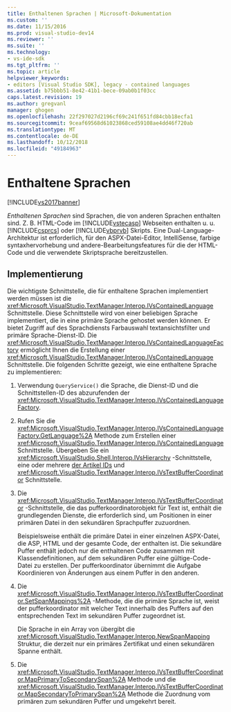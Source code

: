 ```yaml
---
title: Enthaltenen Sprachen | Microsoft-Dokumentation
ms.custom: ''
ms.date: 11/15/2016
ms.prod: visual-studio-dev14
ms.reviewer: ''
ms.suite: ''
ms.technology:
- vs-ide-sdk
ms.tgt_pltfrm: ''
ms.topic: article
helpviewer_keywords:
- editors [Visual Studio SDK], legacy - contained languages
ms.assetid: b75bbb51-8e42-41b1-bece-09ab0b1f03cc
caps.latest.revision: 19
ms.author: gregvanl
manager: ghogen
ms.openlocfilehash: 22f297027d2196cf69c241f651fd84cbb18ecfa1
ms.sourcegitcommit: 9ceaf69568d61023868ced59108ae4dd46f720ab
ms.translationtype: MT
ms.contentlocale: de-DE
ms.lasthandoff: 10/12/2018
ms.locfileid: "49184963"
---
```

# <a name="contained-languages"></a>Enthaltene Sprachen
[!INCLUDE[vs2017banner](../includes/vs2017banner.md)] 

  
*Enthaltenen Sprachen* sind Sprachen, die von anderen Sprachen enthalten sind. Z. B. HTML-Code im [!INCLUDE[vstecasp](../includes/vstecasp-md.md)] Webseiten enthalten u. u. [!INCLUDE[csprcs](../includes/csprcs-md.md)] oder [!INCLUDE[vbprvb](../includes/vbprvb-md.md)] Skripts. Eine Dual-Language-Architektur ist erforderlich, für den ASPX-Datei-Editor, IntelliSense, farbige syntaxhervorhebung und andere-Bearbeitungsfeatures für die der HTML-Code und die verwendete Skriptsprache bereitzustellen.  
  
## <a name="implementation"></a>Implementierung  
 Die wichtigste Schnittstelle, die für enthaltene Sprachen implementiert werden müssen ist die <xref:Microsoft.VisualStudio.TextManager.Interop.IVsContainedLanguage> Schnittstelle. Diese Schnittstelle wird von einer beliebigen Sprache implementiert, die in eine primäre Sprache gehostet werden können. Er bietet Zugriff auf des Sprachdiensts Farbauswahl textansichtsfilter und primäre Sprache-Dienst-ID. Die <xref:Microsoft.VisualStudio.TextManager.Interop.IVsContainedLanguageFactory> ermöglicht Ihnen die Erstellung einer <xref:Microsoft.VisualStudio.TextManager.Interop.IVsContainedLanguage> Schnittstelle. Die folgenden Schritte gezeigt, wie eine enthaltene Sprache zu implementieren:  
  
1.  Verwendung `QueryService()` die Sprache, die Dienst-ID und die Schnittstellen-ID des abzurufenden der <xref:Microsoft.VisualStudio.TextManager.Interop.IVsContainedLanguageFactory>.  
  
2.  Rufen Sie die <xref:Microsoft.VisualStudio.TextManager.Interop.IVsContainedLanguageFactory.GetLanguage%2A> Methode zum Erstellen einer <xref:Microsoft.VisualStudio.TextManager.Interop.IVsContainedLanguage> Schnittstelle. Übergeben Sie ein <xref:Microsoft.VisualStudio.Shell.Interop.IVsHierarchy> -Schnittstelle, eine oder mehrere [der Artikel IDs](<xref:Microsoft.VisualStudio.VSConstants.VSITEMID>) und <xref:Microsoft.VisualStudio.TextManager.Interop.IVsTextBufferCoordinator> Schnittstelle.  
  
3.  Die <xref:Microsoft.VisualStudio.TextManager.Interop.IVsTextBufferCoordinator> -Schnittstelle, die das pufferkoordinatorobjekt für Text ist, enthält die grundlegenden Dienste, die erforderlich sind, um Positionen in einer primären Datei in den sekundären Sprachpuffer zuzuordnen.  
  
     Beispielsweise enthält die primäre Datei in einer einzelnen ASPX-Datei, die ASP, HTML und der gesamte Code, der enthalten ist. Die sekundäre Puffer enthält jedoch nur die enthaltenen Code zusammen mit Klassendefinitionen, auf dem sekundären Puffer eine gültige-Code-Datei zu erstellen. Der pufferkoordinator übernimmt die Aufgabe Koordinieren von Änderungen aus einem Puffer in den anderen.  
  
4.  Die <xref:Microsoft.VisualStudio.TextManager.Interop.IVsTextBufferCoordinator.SetSpanMappings%2A> -Methode, die die primäre Sprache ist, weist der pufferkoordinator mit welcher Text innerhalb des Puffers auf den entsprechenden Text im sekundären Puffer zugeordnet ist.  
  
     Die Sprache in ein Array von übergibt die <xref:Microsoft.VisualStudio.TextManager.Interop.NewSpanMapping> Struktur, die derzeit nur ein primäres Zertifikat und einen sekundären Spanne enthält.  
  
5.  Die <xref:Microsoft.VisualStudio.TextManager.Interop.IVsTextBufferCoordinator.MapPrimaryToSecondarySpan%2A> Methode und die <xref:Microsoft.VisualStudio.TextManager.Interop.IVsTextBufferCoordinator.MapSecondaryToPrimarySpan%2A> Methode die Zuordnung vom primären zum sekundären Puffer und umgekehrt bereit.

